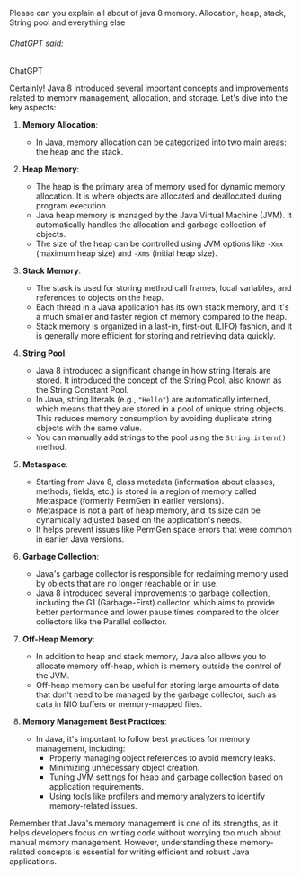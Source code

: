Please can you explain all about of java 8 memory. Allocation, heap, stack, String pool and everything else

###### ChatGPT said:

ChatGPT

Certainly! Java 8 introduced several important concepts and improvements related to memory management, allocation, and storage. Let's dive into the key aspects:

1. **Memory Allocation**:
    
    - In Java, memory allocation can be categorized into two main areas: the heap and the stack.
2. **Heap Memory**:
    
    - The heap is the primary area of memory used for dynamic memory allocation. It is where objects are allocated and deallocated during program execution.
    - Java heap memory is managed by the Java Virtual Machine (JVM). It automatically handles the allocation and garbage collection of objects.
    - The size of the heap can be controlled using JVM options like `-Xmx` (maximum heap size) and `-Xms` (initial heap size).
3. **Stack Memory**:
    
    - The stack is used for storing method call frames, local variables, and references to objects on the heap.
    - Each thread in a Java application has its own stack memory, and it's a much smaller and faster region of memory compared to the heap.
    - Stack memory is organized in a last-in, first-out (LIFO) fashion, and it is generally more efficient for storing and retrieving data quickly.
4. **String Pool**:
    
    - Java 8 introduced a significant change in how string literals are stored. It introduced the concept of the String Pool, also known as the String Constant Pool.
    - In Java, string literals (e.g., `"Hello"`) are automatically interned, which means that they are stored in a pool of unique string objects. This reduces memory consumption by avoiding duplicate string objects with the same value.
    - You can manually add strings to the pool using the `String.intern()` method.
5. **Metaspace**:
    
    - Starting from Java 8, class metadata (information about classes, methods, fields, etc.) is stored in a region of memory called Metaspace (formerly PermGen in earlier versions).
    - Metaspace is not a part of heap memory, and its size can be dynamically adjusted based on the application's needs.
    - It helps prevent issues like PermGen space errors that were common in earlier Java versions.
6. **Garbage Collection**:
    
    - Java's garbage collector is responsible for reclaiming memory used by objects that are no longer reachable or in use.
    - Java 8 introduced several improvements to garbage collection, including the G1 (Garbage-First) collector, which aims to provide better performance and lower pause times compared to the older collectors like the Parallel collector.
7. **Off-Heap Memory**:
    
    - In addition to heap and stack memory, Java also allows you to allocate memory off-heap, which is memory outside the control of the JVM.
    - Off-heap memory can be useful for storing large amounts of data that don't need to be managed by the garbage collector, such as data in NIO buffers or memory-mapped files.
8. **Memory Management Best Practices**:
    
    - In Java, it's important to follow best practices for memory management, including:
        - Properly managing object references to avoid memory leaks.
        - Minimizing unnecessary object creation.
        - Tuning JVM settings for heap and garbage collection based on application requirements.
        - Using tools like profilers and memory analyzers to identify memory-related issues.

Remember that Java's memory management is one of its strengths, as it helps developers focus on writing code without worrying too much about manual memory management. However, understanding these memory-related concepts is essential for writing efficient and robust Java applications.